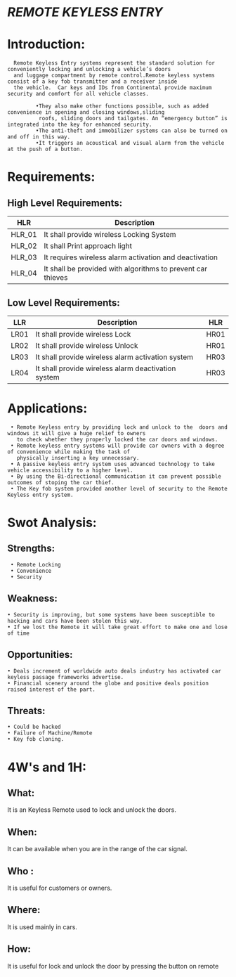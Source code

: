 #  _REMOTE KEYLESS ENTRY_

# Introduction:
      Remote Keyless Entry systems represent the standard solution for conveniently locking and unlocking a vehicle’s doors 
      and luggage compartment by remote control.Remote keyless systems consist of a key fob transmitter and a receiver inside
      the vehicle.  Car keys and IDs from Continental provide maximum security and comfort for all vehicle classes.
               
             •They also make other functions possible, such as added convenience in opening and closing windows,sliding 
              roofs, sliding doors and tailgates. An “emergency button” is integrated into the key for enhanced security. 
             •The anti-theft and immobilizer systems can also be turned on and off in this way.
             •It triggers an acoustical and visual alarm from the vehicle at the push of a button.
                               

# Requirements:

## High Level Requirements:

| HLR | Description |
|-----|-------------|
| HLR_01| It shall provide wireless Locking System |
| HLR_02| It shall Print approach light|
| HLR_03| It requires wireless alarm activation and deactivation|
| HLR_04 | It shall be provided with algorithms to prevent car thieves|

## Low Level Requirements:

| LLR | Description | HLR |
|--|--|--|
| LR01 |It shall provide wireless Lock | HR01|
| LR02 |It shall provide wireless Unlock  | HR01|
|LR03 | It shall provide wireless alarm activation system | HR03|
|LR04 | It shall provide wireless alarm deactivation system  | HR03|

# Applications:
     • Remote Keyless entry by providing lock and unlock to the  doors and windows it will give a huge relief to owners
       to check whether they properly locked the car doors and windows.
     • Remote keyless entry systems will provide car owners with a degree of convenience while making the task of 
       physically inserting a key unnecessary.
     • A passive keyless entry system uses advanced technology to take vehicle accessibility to a higher level.
     • By using the Bi-directional communication it can prevent possible outcomes of stoping the car thief.
     • The Key fob system provided another level of security to the Remote Keyless entry system. 

# Swot Analysis:

## Strengths:
     • Remote Locking
     • Convenience
     • Security
 ## Weakness:
    • Security is improving, but some systems have been susceptible to hacking and cars have been stolen this way.
    • If we lost the Remote it will take great effort to make one and lose of time
 ## Opportunities:
    • Deals increment of worldwide auto deals industry has activated car keyless passage frameworks advertise.
    • Financial scenery around the globe and positive deals position raised interest of the part.
 ## Threats:
    • Could be hacked
    • Failure of Machine/Remote
    • Key fob cloning. 
     
# 4W's and 1H:
     
## What:
It is an Keyless Remote used to lock and unlock the doors.
## When:
It can be available when you are in the range of the car signal.
## Who :
It is useful for customers or owners.
## Where:
It is used mainly in cars.
## How:
It is useful for lock and unlock the door by pressing the button on remote
